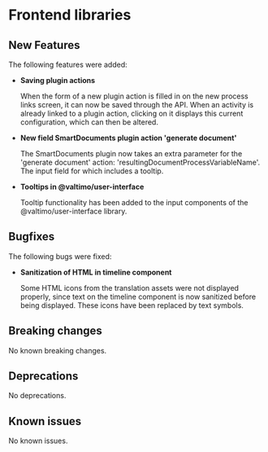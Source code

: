 # Frontend libraries

## New Features

The following features were added:

* **Saving plugin actions**

  When the form of a new plugin action is filled in on the new process links screen, it can now be saved through the API. When an activity is already linked to a plugin action, clicking on it displays this current configuration, which can then be altered.

* **New field SmartDocuments plugin action 'generate document'**

  The SmartDocuments plugin now takes an extra parameter for the 'generate document' action: 'resultingDocumentProcessVariableName'. The input field for which includes a tooltip.

* **Tooltips in @valtimo/user-interface**

  Tooltip functionality has been added to the input components of the @valtimo/user-interface library.


## Bugfixes

The following bugs were fixed:

* **Sanitization of HTML in timeline component**

  Some HTML icons from the translation assets were not displayed properly, since text on the timeline component is now sanitized before being displayed. These icons have been replaced by text symbols.

## Breaking changes

No known breaking changes.

## Deprecations

No deprecations.

## Known issues

No known issues.
